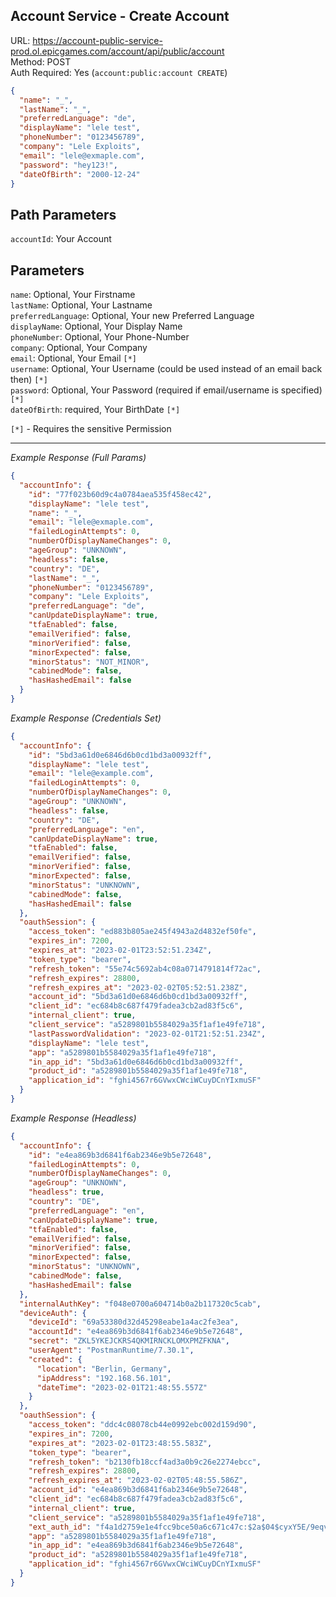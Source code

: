 ## Account Service - Create Account

URL: https://account-public-service-prod.ol.epicgames.com/account/api/public/account \
Method: POST \
Auth Required: Yes (`account:public:account CREATE`)

```json
{
  "name": "_",
  "lastName": "_",
  "preferredLanguage": "de",
  "displayName": "lele test",
  "phoneNumber": "0123456789",
  "company": "Lele Exploits",
  "email": "lele@exmaple.com",
  "password": "hey123!",
  "dateOfBirth": "2000-12-24"
}
```

## Path Parameters

`accountId`: Your Account

## Parameters

`name`: Optional, Your Firstname <br/>
`lastName`: Optional, Your Lastname <br/>
`preferredLanguage`: Optional, Your new Preferred Language <br/>
`displayName`: Optional, Your Display Name <br/>
`phoneNumber`: Optional, Your Phone-Number <br/>
`company`: Optional, Your Company <br/>
`email`: Optional, Your Email `[*]` <br/>
`username`: Optional, Your Username (could be used instead of an email back then) `[*]` <br/>
`password`: Optional, Your Password (required if email/username is specified) `[*]` <br/>
`dateOfBirth`: required, Your BirthDate `[*]` <br/>

`[*]` - Requires the sensitive Permission

---

_Example Response (Full Params)_

```json
{
  "accountInfo": {
    "id": "77f023b60d9c4a0784aea535f458ec42",
    "displayName": "lele test",
    "name": "_",
    "email": "lele@exmaple.com",
    "failedLoginAttempts": 0,
    "numberOfDisplayNameChanges": 0,
    "ageGroup": "UNKNOWN",
    "headless": false,
    "country": "DE",
    "lastName": "_",
    "phoneNumber": "0123456789",
    "company": "Lele Exploits",
    "preferredLanguage": "de",
    "canUpdateDisplayName": true,
    "tfaEnabled": false,
    "emailVerified": false,
    "minorVerified": false,
    "minorExpected": false,
    "minorStatus": "NOT_MINOR",
    "cabinedMode": false,
    "hasHashedEmail": false
  }
}
```

_Example Response (Credentials Set)_

```json
{
  "accountInfo": {
    "id": "5bd3a61d0e6846d6b0cd1bd3a00932ff",
    "displayName": "lele test",
    "email": "lele@example.com",
    "failedLoginAttempts": 0,
    "numberOfDisplayNameChanges": 0,
    "ageGroup": "UNKNOWN",
    "headless": false,
    "country": "DE",
    "preferredLanguage": "en",
    "canUpdateDisplayName": true,
    "tfaEnabled": false,
    "emailVerified": false,
    "minorVerified": false,
    "minorExpected": false,
    "minorStatus": "UNKNOWN",
    "cabinedMode": false,
    "hasHashedEmail": false
  },
  "oauthSession": {
    "access_token": "ed883b805ae245f4943a2d4832ef50fe",
    "expires_in": 7200,
    "expires_at": "2023-02-01T23:52:51.234Z",
    "token_type": "bearer",
    "refresh_token": "55e74c5692ab4c08a0714791814f72ac",
    "refresh_expires": 28800,
    "refresh_expires_at": "2023-02-02T05:52:51.238Z",
    "account_id": "5bd3a61d0e6846d6b0cd1bd3a00932ff",
    "client_id": "ec684b8c687f479fadea3cb2ad83f5c6",
    "internal_client": true,
    "client_service": "a5289801b5584029a35f1af1e49fe718",
    "lastPasswordValidation": "2023-02-01T21:52:51.234Z",
    "displayName": "lele test",
    "app": "a5289801b5584029a35f1af1e49fe718",
    "in_app_id": "5bd3a61d0e6846d6b0cd1bd3a00932ff",
    "product_id": "a5289801b5584029a35f1af1e49fe718",
    "application_id": "fghi4567r6GVwxCWciWCuyDCnYIxmuSF"
  }
}
```

_Example Response (Headless)_

```json
{
  "accountInfo": {
    "id": "e4ea869b3d6841f6ab2346e9b5e72648",
    "failedLoginAttempts": 0,
    "numberOfDisplayNameChanges": 0,
    "ageGroup": "UNKNOWN",
    "headless": true,
    "country": "DE",
    "preferredLanguage": "en",
    "canUpdateDisplayName": true,
    "tfaEnabled": false,
    "emailVerified": false,
    "minorVerified": false,
    "minorExpected": false,
    "minorStatus": "UNKNOWN",
    "cabinedMode": false,
    "hasHashedEmail": false
  },
  "internalAuthKey": "f048e0700a604714b0a2b117320c5cab",
  "deviceAuth": {
    "deviceId": "69a53380d32d45298eabe1a4ac2fe3ea",
    "accountId": "e4ea869b3d6841f6ab2346e9b5e72648",
    "secret": "ZKL5YKEJCKRS4QKMIRNCKLOMXPMZFKNA",
    "userAgent": "PostmanRuntime/7.30.1",
    "created": {
      "location": "Berlin, Germany",
      "ipAddress": "192.168.56.101",
      "dateTime": "2023-02-01T21:48:55.557Z"
    }
  },
  "oauthSession": {
    "access_token": "ddc4c08078cb44e0992ebc002d159d90",
    "expires_in": 7200,
    "expires_at": "2023-02-01T23:48:55.583Z",
    "token_type": "bearer",
    "refresh_token": "b2130fb18ccf4ad3a0b9c26e2274ebcc",
    "refresh_expires": 28800,
    "refresh_expires_at": "2023-02-02T05:48:55.586Z",
    "account_id": "e4ea869b3d6841f6ab2346e9b5e72648",
    "client_id": "ec684b8c687f479fadea3cb2ad83f5c6",
    "internal_client": true,
    "client_service": "a5289801b5584029a35f1af1e49fe718",
    "ext_auth_id": "f4a1d2759e1e4fcc9bce50a6c671c47c:$2a$04$cyxY5E/9eqvP4q/9Dr6KguS3aweDLwD3pU2n88tUk7ifpRba/nv4W",
    "app": "a5289801b5584029a35f1af1e49fe718",
    "in_app_id": "e4ea869b3d6841f6ab2346e9b5e72648",
    "product_id": "a5289801b5584029a35f1af1e49fe718",
    "application_id": "fghi4567r6GVwxCWciWCuyDCnYIxmuSF"
  }
}
```
